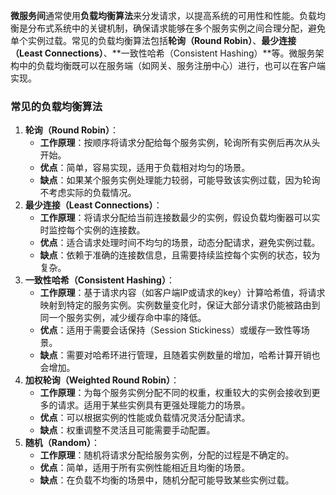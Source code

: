 **微服务间**通常使用**负载均衡算法**来分发请求，以提高系统的可用性和性能。负载均衡是分布式系统中的关键机制，确保请求能够在多个服务实例之间合理分配，避免单个实例过载。常见的负载均衡算法包括**轮询（Round Robin）**、**最少连接（Least Connections）**、**一致性哈希（Consistent Hashing）**等。微服务架构中的负载均衡既可以在服务端（如网关、服务注册中心）进行，也可以在客户端实现。

### 常见的负载均衡算法

1. **轮询（Round Robin）**：
   - **工作原理**：按顺序将请求分配给每个服务实例，轮询所有实例后再次从头开始。
   - **优点**：简单，容易实现，适用于负载相对均匀的场景。
   - **缺点**：如果某个服务实例处理能力较弱，可能导致该实例过载，因为轮询不考虑实际的负载情况。
2. **最少连接（Least Connections）**：
   - **工作原理**：将请求分配给当前连接数最少的实例，假设负载均衡器可以实时监控每个实例的连接数。
   - **优点**：适合请求处理时间不均匀的场景，动态分配请求，避免实例过载。
   - **缺点**：依赖于准确的连接数信息，且需要持续监控每个实例的状态，较为复杂。
3. **一致性哈希（Consistent Hashing）**：
   - **工作原理**：基于请求内容（如客户端IP或请求的key）计算哈希值，将请求映射到特定的服务实例。实例数量变化时，保证大部分请求仍能被路由到同一个服务实例，减少缓存命中率的降低。
   - **优点**：适用于需要会话保持（Session Stickiness）或缓存一致性等场景。
   - **缺点**：需要对哈希环进行管理，且随着实例数量的增加，哈希计算开销也会增加。
4. **加权轮询（Weighted Round Robin）**：
   - **工作原理**：为每个服务实例分配不同的权重，权重较大的实例会接收到更多的请求。适用于某些实例具有更强处理能力的场景。
   - **优点**：可以根据实例的性能或负载情况灵活分配请求。
   - **缺点**：权重调整不灵活且可能需要手动配置。
5. **随机（Random）**：
   - **工作原理**：随机将请求分配给服务实例，分配的过程是不确定的。
   - **优点**：简单，适用于所有实例性能相近且均衡的场景。
   - **缺点**：在负载不均衡的场景中，随机分配可能导致某些实例过载。